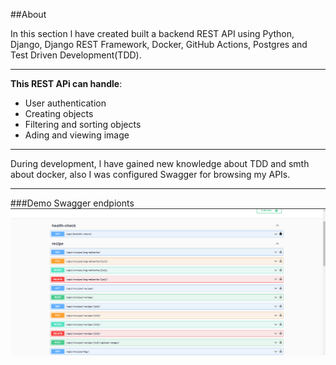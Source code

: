 ##About

In this section l have created built a backend REST API using Python, Django, Django REST Framework, Docker, GitHub Actions, Postgres and Test Driven Development(TDD).

---

**This REST APi can handle**:

- User authentication
- Creating objects
- Filtering and sorting objects
- Ading and viewing image

---

During development, l have gained new knowledge about TDD and smth about docker, also
I was configured Swagger for browsing my APIs.

---

###Demo
Swagger endpionts
![Alt text](Screenshot_1.png)
